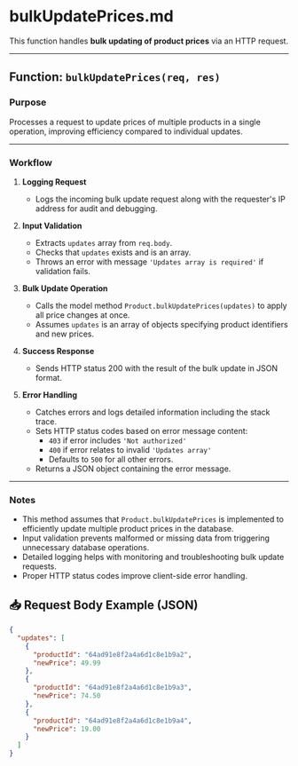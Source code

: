 # bulkUpdatePrices.md

This function handles **bulk updating of product prices** via an HTTP request.

---

## Function: `bulkUpdatePrices(req, res)`

### Purpose
Processes a request to update prices of multiple products in a single operation, improving efficiency compared to individual updates.

---

### Workflow

1. **Logging Request**
   - Logs the incoming bulk update request along with the requester's IP address for audit and debugging.

2. **Input Validation**
   - Extracts `updates` array from `req.body`.
   - Checks that `updates` exists and is an array.
   - Throws an error with message `'Updates array is required'` if validation fails.

3. **Bulk Update Operation**
   - Calls the model method `Product.bulkUpdatePrices(updates)` to apply all price changes at once.
   - Assumes `updates` is an array of objects specifying product identifiers and new prices.

4. **Success Response**
   - Sends HTTP status 200 with the result of the bulk update in JSON format.

5. **Error Handling**
   - Catches errors and logs detailed information including the stack trace.
   - Sets HTTP status codes based on error message content:
     - `403` if error includes `'Not authorized'`
     - `400` if error relates to invalid `'Updates array'`
     - Defaults to `500` for all other errors.
   - Returns a JSON object containing the error message.

---

### Notes
- This method assumes that `Product.bulkUpdatePrices` is implemented to efficiently update multiple product prices in the database.
- Input validation prevents malformed or missing data from triggering unnecessary database operations.
- Detailed logging helps with monitoring and troubleshooting bulk update requests.
- Proper HTTP status codes improve client-side error handling.

## 📥 Request Body Example (JSON)

```json
{
  "updates": [
    {
      "productId": "64ad91e8f2a4a6d1c8e1b9a2",
      "newPrice": 49.99
    },
    {
      "productId": "64ad91e8f2a4a6d1c8e1b9a3",
      "newPrice": 74.50
    },
    {
      "productId": "64ad91e8f2a4a6d1c8e1b9a4",
      "newPrice": 19.00
    }
  ]
}

